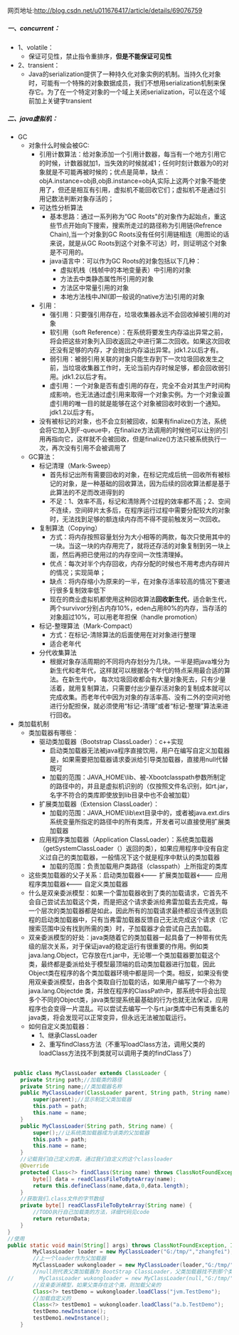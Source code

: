 网页地址:http://blog.csdn.net/u011676417/article/details/69076759
##### 一、concurrent：
- 1、volatile：
	- 保证可见性，禁止指令重排序，**但是不能保证可见性**
- 2、transient：
	- Java的serialization提供了一种持久化对象实例的机制。当持久化对象时，可能有一个特殊的对象数据成员，我们不想用serialization机制来保存它。为了在一个特定对象的一个域上关闭serialization，可以在这个域前加上关键字transient
##### 二、java虚拟机：
- GC
	- 对象什么时候会被GC:
		- 引用计数算法：给对象添加一个引用计数器，每当有一个地方引用它的时候，计数器就加1，当失效的时候就减1；任何时刻计数器为0的对象就是不可能再被时候的；优点是简单，缺点：objA.instance=objB,objB.instance=objA,实际上这两个对象不能使用了，但还是相互有引用，虚拟机不能回收它们；虚拟机不是通过引用记数法判断对象存活的；
		- 可达性分析算法
			- 基本思路：通过一系列称为“GC Roots"的对象作为起始点，重这些节点开始向下搜索，搜索所走过的路径称为引用链(Refrence Chain),当一个对象到GC Roots没有任何引用链相连（用图论的话来说，就是从GC Roots到这个对象不可达）时，则证明这个对象是不可用的。
			- java语言中：可以作为GC Roots的对象包括以下几种：
				- 虚拟机栈（栈帧中的本地变量表）中引用的对象
				- 方法去中类静态属性所引用的对象
				- 方法区中常量引用的对象
				- 本地方法栈中JNI(即一般说的native方法)引用的对象
	    - 引用：
		    - 强引用：只要强引用存在，垃圾收集器永远不会回收掉被引用的对象
		    - 软引用（soft Reference）：在系统将要发生内存溢出异常之前，将会把这些对象列入回收返回之中进行第二次回收。如果这次回收还没有足够的内存，才会抛出内存溢出异常。jdk1.2以后才有。
		    - 弱引用：被弱引用关联的对象只能生存到下一次垃圾回收发生之前，当垃圾收集器工作时，无论当前内存时候足够，都会回收弱引用。jdk1.2以后才有。
		    - 虚引用：一个对象是否有虚引用的存在，完全不会对其生产时间构成影响，也无法通过虚引用来取得一个对象实例。为一个对象设置虚引用的唯一目的就是能够在这个对象被回收时收到一个通知。  jdk1.2以后才有。
		- 没有被标记的对象，也不会立刻被回收，如果有finalize()方法，系统会将它加入到F-queue中，在finalize方法调用的时候他可以让别的引用再指向它，这样就不会被回收，但是finalize()方法只被系统执行一次，再次没有引用不会被调用了
	- GC算法：
		-  标记清理（Mark-Sweep）
			-  首先标记出所有需要回收的对象，在标记完成后统一回收所有被标记的对象，是一种基础的回收算法，因为后续的回收算法都是基于此算法的不足而改进得到的
			-  不足：1、效率不高，标记和清除两个过程的效率都不高；2、空间不连续，空间碎片太多后，在程序运行过程中需要分配较大的对象时，无法找到足够的额连续内存而不得不提前触发另一次回收。
		-  复制算法（Copying）
			-  方式：将内存按照容量划分为大小相等的两款，每次只使用其中的一块。当这一块的内存用完了，就将还存活的对象复制到另一块上面，然后再把已使用过的内存空间一次性清理掉。
			-  优点：每次对半个内存回收，内存分配的时候也不用考虑内存碎片的情况；实现简单；
			-  缺点：将内存缩小为原来的一半，在对象存活率较高的情况下要进行很多复制效率低下
			-  现在的商业虚拟机都使用这种回收算法**回收新生代**，适合新生代，两个survivor分别占内存10%，eden占用80%的内存，当存活的对象超过10%，可以用老年担保（handle promotion）
		-  标记-整理算法（Mark-Compact）
			-  方式：在标记-清除算法的后面使用在对对象进行整理
			-  适合老年代
		- 分代收集算法
			- 根据对象存活周期的不同将内存划分为几块。一半是把java堆分为新生代和老年代，这样就可以根据各个年代的特点采用最合适的算法。在新生代中， 每次垃圾回收都会有大量对象死去，只有少量活着，就用复制算法，只需要付出少量存活对象的复制成本就可以完成收集。而老年代中因为对象的存活率高、没有二外的空间对他进行分配担保，就必须使用“标记-清理”或者“标记-整理”算法来进行回收。 
- 类加载机制
	- 类加载器有哪些： 
		- 驱动类加载器（Bootstrap ClassLoader）：c++实现
			- 启动类加载器无法被java程序直接饮用，用户在编写自定义加载器是，如果需要把加载器请求委派给引导类加载器，直接用null代替既可
			- 加载的范围：JAVA_HOME\lib、被-Xbootclasspath参数所制定的路径中的，并且是虚拟机识别的（仅按照文件名识别，如rt.jar，名字不符合的类库即使放到lib目录中也不会被加载）
		- 扩展类加载器（Extension ClassLoader）：
			- 加载的范围：JAVA_HOME\lib\ext目录中的，或者被java.ext.dirs系统变量所指定的路径中的所有类库，开发者可以直接使用扩展类加载器
		- 应用程序类加载器（Application ClassLoader）：系统类加载器（getSystemClassLoader（）返回的类），如果应用程序中没有自定义过自己的类加载器，一般情况下这个就是程序中默认的类加载器 
			- 加载的范围：负责加载用户类路径（classpath）上所指定的类库
	- 这些类加载器的父子关系：启动类加载器<--- 扩展类加载器<--- 应用程序类加载器<--- 自定义类加载器
	- 什么是双亲委派模型：如果一个雷加载器收到了类的加载请求，它首先不会自己尝试去加载这个类，而是把这个请求委派给弗雷加载去去完成，每一个层次的类加载器都是如此，因此所有的加载请求最终都应该传送到启程的启动类加载器中，只有当弗雷加载器反馈自己无法完成这个请求（它搜索范围中没有找到所需的类）时，子加载器才会尝试自己去加载。
	- 双亲委派模型的好处：java类随着它的类加载器一起具备了一种带有优先级的层次关系，对于保证java的稳定运行有很重要的作用。例如类java.lang.Object，它存放在rt.jar中，无论哪一个类加载器要加载这个类，最终都是委派给处于模型最顶端的启动类加载器进行加载，因此Object类在程序的各个类加载器环境中都是同一个类。相反，如果没有使用双亲委派模型，由各个类取自行加载的话，如果用户编写了一个称为java.lang.Objectde 类，并放在程序的ClassPath中，那系统中将会出现多个不同的Object类，java类型提系统最基础的行为也就无法保证，应用程序也会变得一片混乱。可以尝试去编写一个与rt.jar类库中已有类重名的java类，将会发现可以正常变异，但永远无法被加载运行。
	- 如何自定义类加载器：</br>
		- 1、继承ClassLoader
		- 2、重写findClass方法（不重写loadClass方法，调用父类的loadClass方法找不到类就可以调用子类的findClass了）
```java
	
  public class MyClassLoader extends ClassLoader {
    private String path;//加载类的路径
    private String name;//类加载器名称
    public MyClassLoader(ClassLoader parent, String path, String name) {
        super(parent);//显示制定父类加载器
        this.path = path;
        this.name = name;
    }
    public MyClassLoader(String path, String name) {
        super();//让系统类加载器成为该类的父加载器
        this.path = path;
        this.name = name;
    }
    //记载我们自己定义的类，通过我们自定义的这个classloader
    @Override
    protected Class<?> findClass(String name) throws ClassNotFoundException {
        byte[] data = readClassFileToByteArray(name);
        return this.defineClass(name,data,0,data.length);
    }
    //获取我们.class文件的字节数组
    private byte[] readClassFileToByteArray(String name) {
        //TODO执行自己加载类的方法，详细代码见code
        return returnData;
    }
}
//使用
public static void main(String[] args) throws ClassNotFoundException, IllegalAccessException, InstantiationException {
        MyClassLoader loader = new MyClassLoader("G:/tmp/","zhangfei");
        //上一个loader作为父加载器
        MyClassLoader wukongloader = new MyClassLoader(loader,"G:/tmp/","wukong");
        //null则代表父类加载器为 BootStrap ClassLoader，父类加载器找不到那个类就调用findClass让子类加载器去加载
//        MyClassLoader wukongloader = new MyClassLoader(null,"G:/tmp/","wukong");
        //双亲委派模型，如果父类存在这个类，则加载父亲的
        Class<?> testDemo = wukongloader.loadClass("jvm.TestDemo");
        //加载自定义的
        Class<?> testDemo1 = wukongloader.loadClass("a.b.TestDemo");
        testDemo.newInstance();
        testDemo1.newInstance();
    }
```

